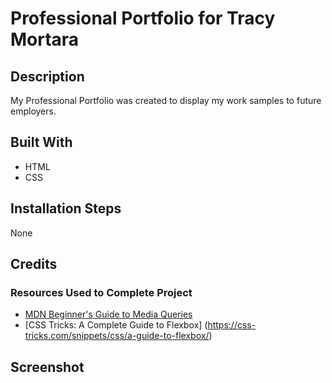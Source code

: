 # Professional Portfolio for Tracy Mortara
## Description
My Professional Portfolio was created to display my work samples to future employers. 
## Built With
- HTML
- CSS
## Installation Steps
None
## Credits
### Resources Used to Complete Project
- [MDN Beginner's Guide to Media Queries](https://developer.mozilla.org/en-US/docs/Learn/CSS/CSS_layout/Media_queries)
- [CSS Tricks: A Complete Guide to Flexbox] (https://css-tricks.com/snippets/css/a-guide-to-flexbox/)
## Screenshot
